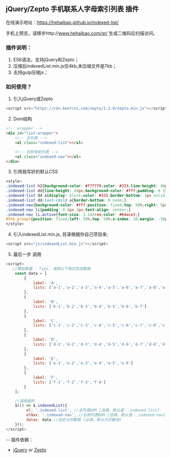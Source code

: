 ## jQuery/Zepto 手机联系人字母索引列表 插件

在线演示地址：https://hehaibao.github.io/indexed-list/

手机上预览，请移步http://www.hehaibao.com/qr/ 生成二维码后扫描访问。

### 插件说明：

1. ES6语法，支持jQuery和Zepto；
2. 压缩后indexedList.min.js仅4kb,未压缩文件是7kb；
3. 支持gulp压缩js；

### 如何使用？

1. 引入jQuery或Zepto

```javascript
<script src="https://cdn.bootcss.com/zepto/1.2.0/zepto.min.js"></script>
```

2. Dom结构

```html
<!-- wrapper -->
<div id="list-wrapper">
    <!-- 主列表 -->
    <ul class="indexed-list"></ul>

    <!-- 右侧导航列表 -->
    <ul class="indexed-nav"></ul>
</div>
```

3. 引用我写好的默认CSS

```css
<style>
.indexed-list h2{background-color: #f7f7f9;color: #333;line-height: 40px;text-indent: 15px;font-size: 1.143rem;}
.indexed-list dd{line-height: 44px;background-color: #fff;padding: 0 15px;}
.indexed-list dd a{display: block;color: #333;border-bottom: 1px solid #ddd;}
.indexed-list dd:last-child a{border-bottom: 0 none;}
.indexed-nav{background-color: #fff;position: fixed;top: 50%;right: 5px;z-index: 99;color: #5995F1;font-size: .85rem;-webkit-transform: translateY(-50%);transform: translateY(-50%);}
.indexed-nav li{padding: 0 4px 2px;text-align: center;}
.indexed-nav li.active{font-size: 1.143rem;color: #64ace3;}
#hhb_prompt{position: fixed;left: 50%;top: 50%;z-index: 10;margin: -30px 0 0 -30px;width: 60px;height: 60px;text-align: center;line-height: 60px;font-size: 30px;color: #fff;background: rgba(0,0,0,.5);border-radius: 4px;}
</style>
```

4. 引入indexedList.min.js, 目录根据你自己项目来;

```javascript
<script src="js/indexedList.min.js"></script>
```

5. 最后一步 调用

```javascript
<script>
   //模拟数据 - Tips: 请按以下格式生成数据
    const data = [
        {
            label: 'A',
            lists: ['a-1','a-2','a-3','a-4','a-5','a-6','a-7','a-8','a-9']
        },
        {
            label: 'B',
            lists: ['b-1','b-2','b-3','b-4','b-5','b-6','b-7']
        },
        {
            label: 'C',
            lists: ['c-1','c-2','c-3','c-4','c-5','c-6','c-7','c-8','c-9','c-10','c-11','c-12']
        },
        {
            label: 'D',
            lists: ['d-1','d-2','d-3','d-4','d-5','d-6','d-7','d-8','d-9']
        },
        {
            label: 'E',
            lists: ['e-1','e-2','e-3','e-4','e-5','e-6']
        },
        {
            label: 'F',
            lists: ['f-1','f-2','f-3','f-4']
        }
    ];

    //调用插件
    $(() => $.indexedList({
         el: '.indexed-list', //主列表DOM [选填，默认值：.indexed-list]
         elNav: '.indexed-nav', //右侧列表DOM [选填，默认值：.indexed-nav]
         datas: data //自定义的数据 [必填，默认为空数组]
    }));
</script>
```


-- 插件依赖：

* [jQuery](http://jquery.com/) or [Zepto](http://www.zeptojs.cn/)
